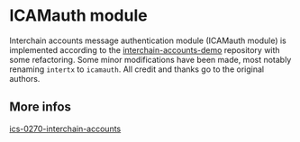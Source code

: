 # ICAMauth module

Interchain accounts message authentication module (ICAMauth module) is implemented according to the [interchain-accounts-demo](https://github.com/cosmos/interchain-accounts-demo) repository with some refactoring. Some minor modifications have been made, most notably renaming `intertx` to `icamauth`. All credit  and thanks go to the original authors.

## More infos
[ics-0270-interchain-accounts](https://github.com/cosmos/ibc/blob/main/spec/app/ics-027-interchain-accounts/README.md)
